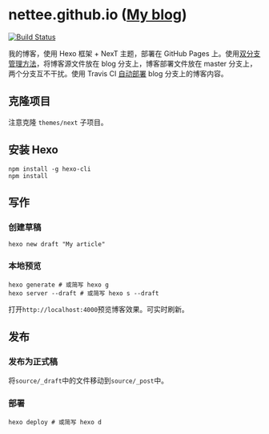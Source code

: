 # nettee.github.io ([My blog](http://nettee.github.io/))

[![Build Status](https://api.travis-ci.org/nettee/nettee.github.io.svg?branch=blog)](https://travis-ci.org/nettee/nettee.github.io)

我的博客，使用 Hexo 框架 + NexT 主题，部署在 GitHub Pages 上。使用[双分支管理方法](http://nettee.github.io/posts/2016/Two-Branch-Managing-Blog/)，将博客源文件放在 blog 分支上，博客部署文件放在 master 分支上，两个分支互不干扰。使用 Travis CI [自动部署](http://nettee.github.io/posts/2018/Travis-Hexo-blog-automatic-deploy/) blog 分支上的博客内容。

## 克隆项目

注意克隆 `themes/next` 子项目。

## 安装 Hexo

```Shell
npm install -g hexo-cli
npm install
```

## 写作

### 创建草稿

```Shell
hexo new draft "My article"
```

### 本地预览

```Shell
hexo generate # 或简写 hexo g
hexo server --draft # 或简写 hexo s --draft
```

打开`http://localhost:4000`预览博客效果。可实时刷新。

## 发布

### 发布为正式稿

将`source/_draft`中的文件移动到`source/_post`中。

### 部署

```Shell
hexo deploy # 或简写 hexo d
```
